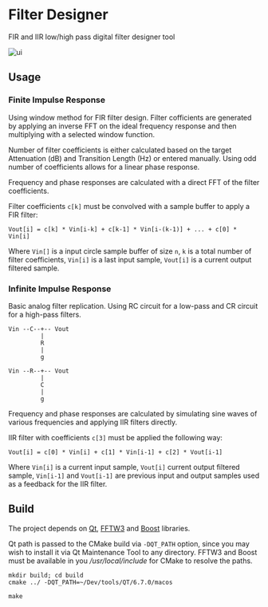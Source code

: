 # Filter Designer

FIR and IIR low/high pass digital filter designer tool

![ui](https://github.com/frolovilya/filter-designer/assets/271293/ed5788b1-af8a-4d35-b92b-b69b58b53324)

## Usage

### Finite Impulse Response

Using window method for FIR filter design. 
Filter cofficients are generated by applying an inverse FFT on the ideal frequency response and then multiplying with a selected window function.

Number of filter coefficients is either calculated based on the target Attenuation (dB) and Transition Length (Hz) or entered manually.
Using odd number of coefficients allows for a linear phase response.

Frequency and phase responses are calculated with a direct FFT of the filter coefficients.

Filter coefficients `c[k]` must be convolved with a sample buffer to apply a FIR filter:

```
Vout[i] = c[k] * Vin[i-k] + c[k-1] * Vin[i-(k-1)] + ... + c[0] * Vin[i]
```

Where `Vin[]` is a input circle sample buffer of size `n`, `k` is a total number of filter coefficients, `Vin[i]` is a last input sample, `Vout[i]` is a current output filtered sample.


### Infinite Impulse Response

Basic analog filter replication. Using RC circuit for a low-pass and CR circuit for a high-pass filters.

```
Vin --C--+-- Vout
         |
         R
         |
         g
         
Vin --R--+-- Vout
         |
         C
         |
         g
```

Frequency and phase responses are calculated by simulating sine waves of various frequencies and applying IIR filters directly.

IIR filter with coefficients `c[3]` must be applied the following way:

```
Vout[i] = c[0] * Vin[i] + c[1] * Vin[i-1] + c[2] * Vout[i-1]
```

Where `Vin[i]` is a current input sample, `Vout[i]` current output filtered sample, `Vin[i-1]` and `Vout[i-1]` are previous input and output samples used as a feedback for the IIR filter.



## Build

The project depends on [Qt](https://doc.qt.io/qt-6/get-and-install-qt.html), [FFTW3](https://www.fftw.org/download.html) and [Boost](https://www.boost.org/) libraries.

Qt path is passed to the CMake build via `-DQT_PATH` option, since you may wish to install it via Qt Maintenance Tool to any directory.
FFTW3 and Boost must be available in you _/usr/local/include_ for CMake to resolve the paths.

```
mkdir build; cd build
cmake ../ -DQT_PATH=~/Dev/tools/QT/6.7.0/macos

make
```


